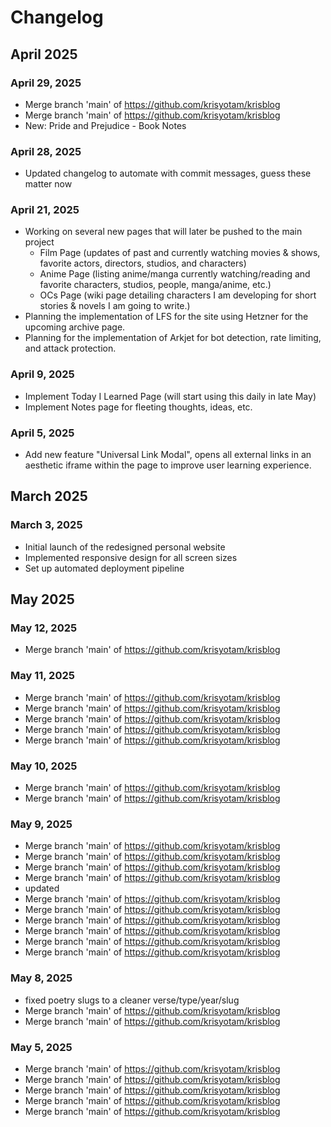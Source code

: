# Changelog

## April 2025

### April 29, 2025
- Merge branch 'main' of https://github.com/krisyotam/krisblog
- Merge branch 'main' of https://github.com/krisyotam/krisblog
- New:  Pride and Prejudice - Book Notes


### April 28, 2025
- Updated changelog to automate with commit messages, guess these matter now


### April 21, 2025
- Working on several new pages that will later be pushed to the main project
  - Film Page (updates of past and currently watching movies & shows, favorite actors, directors, studios, and characters)
  - Anime Page (listing anime/manga currently watching/reading and favorite characters, studios, people, manga/anime, etc.)
  - OCs Page (wiki page detailing characters I am developing for short stories & novels I am going to write.)
- Planning the implementation of LFS for the site using Hetzner for the upcoming archive page.
- Planning for the implementation of Arkjet for bot detection, rate limiting, and attack protection.

### April 9, 2025
- Implement Today I Learned Page (will start using this daily in late May)
- Implement Notes page for fleeting thoughts, ideas, etc.

### April 5, 2025
- Add new feature "Universal Link Modal", opens all external links in an aesthetic iframe within the page to improve user learning experience.

## March 2025

### March 3, 2025
- Initial launch of the redesigned personal website
- Implemented responsive design for all screen sizes
- Set up automated deployment pipeline

## May 2025

### May 12, 2025
- Merge branch 'main' of https://github.com/krisyotam/krisblog


### May 11, 2025
- Merge branch 'main' of https://github.com/krisyotam/krisblog
- Merge branch 'main' of https://github.com/krisyotam/krisblog
- Merge branch 'main' of https://github.com/krisyotam/krisblog
- Merge branch 'main' of https://github.com/krisyotam/krisblog
- Merge branch 'main' of https://github.com/krisyotam/krisblog


### May 10, 2025
- Merge branch 'main' of https://github.com/krisyotam/krisblog
- Merge branch 'main' of https://github.com/krisyotam/krisblog


### May 9, 2025
- Merge branch 'main' of https://github.com/krisyotam/krisblog
- Merge branch 'main' of https://github.com/krisyotam/krisblog
- Merge branch 'main' of https://github.com/krisyotam/krisblog
- Merge branch 'main' of https://github.com/krisyotam/krisblog
- updated
- Merge branch 'main' of https://github.com/krisyotam/krisblog
- Merge branch 'main' of https://github.com/krisyotam/krisblog
- Merge branch 'main' of https://github.com/krisyotam/krisblog
- Merge branch 'main' of https://github.com/krisyotam/krisblog
- Merge branch 'main' of https://github.com/krisyotam/krisblog
- Merge branch 'main' of https://github.com/krisyotam/krisblog


### May 8, 2025
- fixed poetry slugs to a cleaner  verse/type/year/slug
- Merge branch 'main' of https://github.com/krisyotam/krisblog
- Merge branch 'main' of https://github.com/krisyotam/krisblog


### May 5, 2025
- Merge branch 'main' of https://github.com/krisyotam/krisblog
- Merge branch 'main' of https://github.com/krisyotam/krisblog
- Merge branch 'main' of https://github.com/krisyotam/krisblog
- Merge branch 'main' of https://github.com/krisyotam/krisblog
- Merge branch 'main' of https://github.com/krisyotam/krisblog
